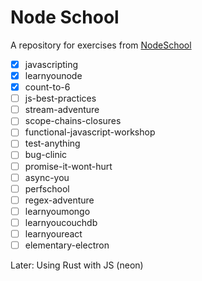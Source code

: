 # Node School

A repository for exercises from [NodeSchool](https://nodeschool.io)

- [x] javascripting
- [x] learnyounode
- [x] count-to-6
- [ ] js-best-practices
- [ ] stream-adventure
- [ ] scope-chains-closures
- [ ] functional-javascript-workshop
- [ ] test-anything
- [ ] bug-clinic
- [ ] promise-it-wont-hurt
- [ ] async-you
- [ ] perfschool
- [ ] regex-adventure
- [ ] learnyoumongo
- [ ] learnyoucouchdb
- [ ] learnyoureact
- [ ] elementary-electron

Later: Using Rust with JS (neon)